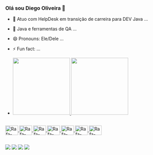 ### Olá sou Diego Oliveira 👋

- 🔭 Atuo com HelpDesk em transição de carreira para DEV Java  ...
- 🌱 Java e ferramentas de QA ...
- 😄 Pronouns: Ele/Dele ...
- ⚡ Fun fact: ...
- <div>
  
  <a href="https://github.com/diegooliveira234">
  <img height="180em" src="https://github-readme-stats.vercel.app/api?username=diegooliveira234&theme=dracula&show_icons=true"/>
  <img height="180em" src="https://github-readme-stats.vercel.app/api/top-langs/?username=diegooliveira234&size_weight=0.5&count_weight=0.5&theme=dracula&show_icons=true"/>
</div>
<div style="display: inline_block"><br>
 
  
  <img align="center" alt="Rafa-Csharp" height="30" width="40"  src="https://cdn.jsdelivr.net/gh/devicons/devicon@latest/icons/java/java-original.svg" />
  <img align="center" alt="Rafa-Csharp" height="30" width="40" src="https://cdn.jsdelivr.net/gh/devicons/devicon@latest/icons/selenium/selenium-original.svg" />
  <img align="center" alt="Rafa-Csharp" height="30" width="40" src="https://cdn.jsdelivr.net/gh/devicons/devicon@latest/icons/c/c-original.svg" />
  <img align="center" alt="Rafa-Csharp" height="30" width="40" src="https://cdn.jsdelivr.net/gh/devicons/devicon@latest/icons/trello/trello-original.svg" />
  <img align="center" alt="Rafa-Csharp" height="30" width="40" src="https://cdn.jsdelivr.net/gh/devicons/devicon@latest/icons/eclipse/eclipse-original.svg" />
  <img align="center" alt="Rafa-Csharp" height="30" width="40" src="https://cdn.jsdelivr.net/gh/devicons/devicon@latest/icons/git/git-original.svg" />
  <img align="center" alt="Rafa-Csharp" height="30" width="40" src="https://cdn.jsdelivr.net/gh/devicons/devicon@latest/icons/ruby/ruby-original.svg" />
  
</div>

##
 
<div> 
  <a href="https://instagram.com/diegooliveira3763" target="_blank"><img src="https://img.shields.io/badge/-Instagram-%23E4405F?style=for-the-badge&logo=instagram&logoColor=white" target="_blank"></a>
 <a href="https://discord.gg/diego_dev_java" target="_blank"><img src="https://img.shields.io/badge/Discord-7289DA?style=for-the-badge&logo=discord&logoColor=white" target="_blank"></a> 
  <a href = "mailto:diego.araujo234@gmail.com"><img src="https://img.shields.io/badge/-Gmail-%23333?style=for-the-badge&logo=gmail&logoColor=white" target="_blank"></a>
  <a href="https://www.linkedin.com/in/diego-oliveira-qa" target="_blank"><img src="https://img.shields.io/badge/-LinkedIn-%230077B5?style=for-the-badge&logo=linkedin&logoColor=white" target="_blank"></a> 
  
</div>
